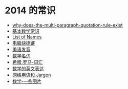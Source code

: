 2014 的常识
===========




* [why-does-the-multi-paragraph-quotation-rule-exist](/常识/2014/why-does-the-multi-paragraph-quotation-rule-exist.md)
* [基本数学常识](/常识/2014/基本数学常识.md)
* [List of Names](/常识/2014/List-of-names.md)
* [电脑快捷键](/常识/2014/电脑快捷键.md)
* [美语发音](/常识/2014/美语发音.md)
* [数学名词](/常识/2014/数学名词.md)
* [希腊.罗马-词汇](/常识/2014/希腊.罗马-词汇.md)
* [数学的英文表达](/常识/2014/数学的英文表达.md)
* [网络用语和 Jargon](/常识/2014/网络用语和Jargon.md)
* [数学-一些图片](/常识/2014/数学-一些图片.md)